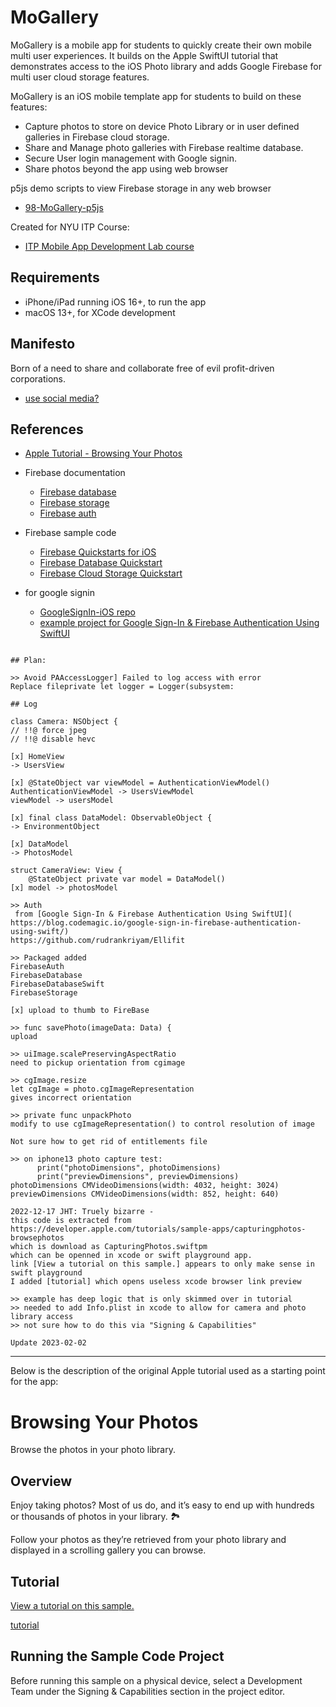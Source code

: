 # MoGallery

MoGallery is a mobile app for students to quickly create their own mobile multi user experiences. It builds on the Apple SwiftUI tutorial that demonstrates access to the iOS Photo library and adds Google Firebase for multi user cloud storage features.

MoGallery is an iOS mobile template app for students to build on these features:

- Capture photos to store on device Photo Library or in user defined galleries in Firebase cloud storage.
- Share and Manage photo galleries with Firebase realtime database.
- Secure User login management with Google signin.
- Share photos beyond the app using web browser

p5js demo scripts to view Firebase storage in any web browser

- [98-MoGallery-p5js](https://github.com/mobilelabclass-itp/98-MoGallery-p5js)

Created for NYU ITP Course:

- [ITP Mobile App Development Lab course](https://github.com/mobilelabclass-itp/content-2023)


## Requirements

- iPhone/iPad running iOS 16+, to run the app
- macOS 13+, for XCode development

## Manifesto

Born of a need to share and collaborate free of evil profit-driven corporations.
- [use social media?](https://github.com/jht1493/jht-site#facts)

## References

- [Apple Tutorial - Browsing Your Photos](https://developer.apple.com/tutorials/sample-apps/capturingphotos-browsephotos)

- Firebase documentation

  - [Firebase database](https://firebase.google.com/docs/database/ios/read-and-write?hl=en&authuser=0)
  - [Firebase storage ](https://firebase.google.com/docs/storage/ios/start?hl=en&authuser=0)
  - [Firebase auth](https://firebase.google.com/docs/auth?hl=en&authuser=0)

- Firebase sample code

  - [Firebase Quickstarts for iOS](https://github.com/firebase/quickstart-ios)
  - [Firebase Database Quickstart](https://github.com/firebase/quickstart-ios/blob/master/database/README.md)
  - [Firebase Cloud Storage Quickstart](https://github.com/firebase/quickstart-ios/blob/master/storage/README.md)

- for google signin
  - [GoogleSignIn-iOS repo](https://github.com/google/GoogleSignIn-iOS)
  - [example project for Google Sign-In & Firebase Authentication Using SwiftUI](https://github.com/jht1493/Ellifit)

```

## Plan:

>> Avoid PAAccessLogger] Failed to log access with error
Replace fileprivate let logger = Logger(subsystem:

## Log

class Camera: NSObject {
// !!@ force jpeg
// !!@ disable hevc

[x] HomeView
-> UsersView

[x] @StateObject var viewModel = AuthenticationViewModel()
AuthenticationViewModel -> UsersViewModel
viewModel -> usersModel

[x] final class DataModel: ObservableObject {
-> EnvironmentObject

[x] DataModel
-> PhotosModel

struct CameraView: View {
    @StateObject private var model = DataModel()
[x] model -> photosModel

>> Auth
 from [Google Sign-In & Firebase Authentication Using SwiftUI](
https://blog.codemagic.io/google-sign-in-firebase-authentication-using-swift/)
https://github.com/rudrankriyam/Ellifit

>> Packaged added
FirebaseAuth
FirebaseDatabase
FirebaseDatabaseSwift
FirebaseStorage

[x] upload to thumb to FireBase

>> func savePhoto(imageData: Data) {
upload

>> uiImage.scalePreservingAspectRatio
need to pickup orientation from cgimage

>> cgImage.resize
let cgImage = photo.cgImageRepresentation
gives incorrect orientation

>> private func unpackPhoto
modify to use cgImageRepresentation() to control resolution of image

Not sure how to get rid of entitlements file

>> on iphone13 photo capture test:
      print("photoDimensions", photoDimensions)
      print("previewDimensions", previewDimensions)
photoDimensions CMVideoDimensions(width: 4032, height: 3024)
previewDimensions CMVideoDimensions(width: 852, height: 640)

2022-12-17 JHT: Truely bizarre -
this code is extracted from
https://developer.apple.com/tutorials/sample-apps/capturingphotos-browsephotos
which is download as CapturingPhotos.swiftpm
which can be openned in xcode or swift playground app.
link [View a tutorial on this sample.] appears to only make sense in swift playground
I added [tutorial] which opens useless xcode browser link preview

>> example has deep logic that is only skimmed over in tutorial
>> needed to add Info.plist in xcode to allow for camera and photo library access
>> not sure how to do this via "Signing & Capabilities"

Update 2023-02-02

```

---

Below is the description of the original Apple tutorial used as a starting point for the app:

# Browsing Your Photos

Browse the photos in your photo library.

## Overview

Enjoy taking photos? Most of us do, and it’s easy to end up with hundreds or thousands of photos in your library. 🏞

Follow your photos as they’re retrieved from your photo library and displayed in a scrolling gallery you can browse.

## Tutorial

[View a tutorial on this sample.](doc://com.apple.documentation/tutorials/sample-apps/CapturingPhotos-BrowsePhotos)

[tutorial](https://developer.apple.com/tutorials/sample-apps/capturingphotos-browsephotos)

## Running the Sample Code Project

Before running this sample on a physical device, select a Development Team under the Signing & Capabilities section in the project editor.
